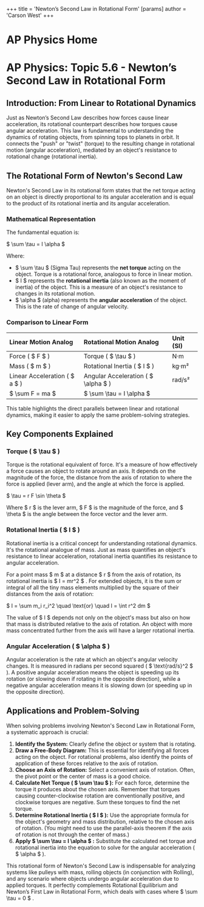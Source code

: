 +++
 title = 'Newton’s Second Law in Rotational Form'
[params]
	author = 'Carson West'
+++
# AP Physics Home
# AP Physics: Topic 5.6 - Newton’s Second Law in Rotational Form

## Introduction: From Linear to Rotational Dynamics

Just as Newton’s Second Law describes how forces cause linear acceleration, its rotational counterpart describes how torques cause angular acceleration. This law is fundamental to understanding the dynamics of rotating objects, from spinning tops to planets in orbit. It connects the "push" or "twist" (torque) to the resulting change in rotational motion (angular acceleration), mediated by an object's resistance to rotational change (rotational inertia).

## The Rotational Form of Newton's Second Law

Newton's Second Law in its rotational form states that the net torque acting on an object is directly proportional to its angular acceleration and is equal to the product of its rotational inertia and its angular acceleration.

### Mathematical Representation

The fundamental equation is:

 $ 
\sum \tau = I \alpha
 $ 

Where:
*    $ \sum \tau $  (Sigma Tau) represents the **net torque** acting on the object. Torque is a rotational force, analogous to force in linear motion.
*    $ I $  represents the **rotational inertia** (also known as the moment of inertia) of the object. This is a measure of an object's resistance to changes in its rotational motion.
*    $ \alpha $  (alpha) represents the **angular acceleration** of the object. This is the rate of change of angular velocity.

### Comparison to Linear Form

| Linear Motion Analog | Rotational Motion Analog | Unit (SI) |
| :------------------- | :----------------------- | :-------- |
| Force ( $ F $ )          | Torque ( $ \tau $ )          | N·m       |
| Mass ( $ m $ )           | Rotational Inertia ( $ I $ ) | kg·m²     |
| Linear Acceleration ( $ a $ ) | Angular Acceleration ( $ \alpha $ ) | rad/s²    |
|  $ \sum F = ma $         |  $ \sum \tau = I \alpha $    |           |

This table highlights the direct parallels between linear and rotational dynamics, making it easier to apply the same problem-solving strategies.

## Key Components Explained

### Torque ( $ \tau $ )

Torque is the rotational equivalent of force. It's a measure of how effectively a force causes an object to rotate around an axis. It depends on the magnitude of the force, the distance from the axis of rotation to where the force is applied (lever arm), and the angle at which the force is applied.

 $ 
\tau = r F \sin \theta
 $ 

Where  $ r $  is the lever arm,  $ F $  is the magnitude of the force, and  $ \theta $  is the angle between the force vector and the lever arm.

### Rotational Inertia ( $ I $ )

Rotational inertia is a critical concept for understanding rotational dynamics. It's the rotational analogue of mass. Just as mass quantifies an object's resistance to linear acceleration, rotational inertia quantifies its resistance to angular acceleration.

For a point mass  $ m $  at a distance  $ r $  from the axis of rotation, its rotational inertia is  $ I = mr^2 $ . For extended objects, it is the sum or integral of all the tiny mass elements multiplied by the square of their distances from the axis of rotation:

 $ 
I = \sum m_i r_i^2 \quad \text{or} \quad I = \int r^2 dm
 $ 

The value of  $ I $  depends not only on the object's mass but also on how that mass is distributed relative to the axis of rotation. An object with more mass concentrated further from the axis will have a larger rotational inertia.

### Angular Acceleration ( $ \alpha $ )

Angular acceleration is the rate at which an object's angular velocity changes. It is measured in radians per second squared ( $ \text{rad/s}^2 $ ). A positive angular acceleration means the object is speeding up its rotation (or slowing down if rotating in the opposite direction), while a negative angular acceleration means it is slowing down (or speeding up in the opposite direction).

## Applications and Problem-Solving

When solving problems involving Newton's Second Law in Rotational Form, a systematic approach is crucial:

1.  **Identify the System:** Clearly define the object or system that is rotating.
2.  **Draw a Free-Body Diagram:** This is essential for identifying all forces acting on the object. For rotational problems, also identify the points of application of these forces relative to the axis of rotation.
3.  **Choose an Axis of Rotation:** Select a convenient axis of rotation. Often, the pivot point or the center of mass is a good choice.
4.  **Calculate Net Torque ( $ \sum \tau $ ):** For each force, determine the torque it produces about the chosen axis. Remember that torques causing counter-clockwise rotation are conventionally positive, and clockwise torques are negative. Sum these torques to find the net torque.
5.  **Determine Rotational Inertia ( $ I $ ):** Use the appropriate formula for the object's geometry and mass distribution, relative to the chosen axis of rotation. (You might need to use the parallel-axis theorem if the axis of rotation is not through the center of mass.)
6.  **Apply  $ \sum \tau = I \alpha $ :** Substitute the calculated net torque and rotational inertia into the equation to solve for the angular acceleration ( $ \alpha $ ).

This rotational form of Newton's Second Law is indispensable for analyzing systems like pulleys with mass, rolling objects (in conjunction with Rolling), and any scenario where objects undergo angular acceleration due to applied torques. It perfectly complements Rotational Equilibrium and Newton’s First Law in Rotational Form, which deals with cases where  $ \sum \tau = 0 $ .